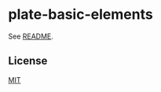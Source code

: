 # plate-basic-elements

See [README](https://github.com/udecode/plate).

## License

[MIT](../../../LICENSE)
